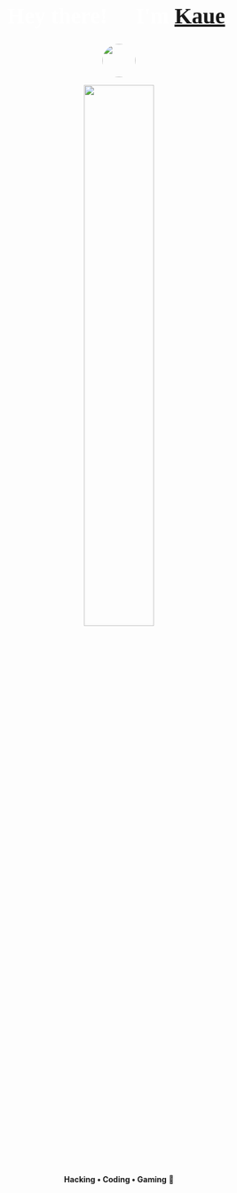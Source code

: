 <h1 align="center" style="font-family: 'Impact'; 
    color: white;
    font-size: 40px;">
    Hey there! 👋 I'm <a href="https://tryhackme.com/p/coquinhared3/">Kaue</a>.
</h1>

<p align="center">
  <!-- Badge do TryHackMe em bolinha -->
  <a href="https://tryhackme.com/p/coquinhared3/">
    <img src="https://img.shields.io/badge/-TryHackMe-000000?style=for-the-badge&logo=tryhackme&logoColor=white&labelColor=000000&color=white&shape=circle" style="border-radius: 50%; width: 60px; height: 60px; display: block; margin: 0 auto;">
  </a>
</p>

<p align="center">
  <img src="https://i.imgur.com/waxVImv.png" width="50%">
</p>

<p align="center">
  <strong>Hacking • Coding • Gaming</strong> 🍟
</p>
